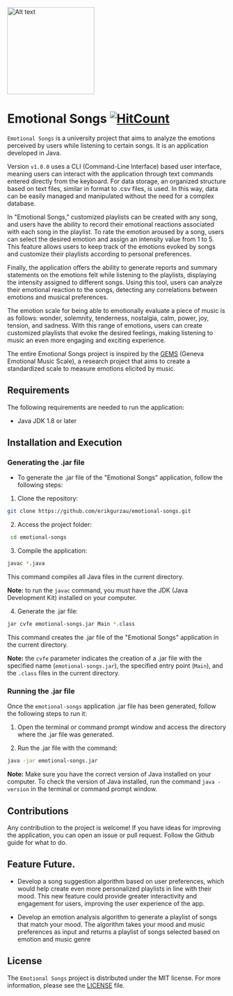 <img src="[path/to/image.svg](https://svgshare.com/i/t6f.svg)" alt="Alt text" width="200"/>

# Emotional Songs [![HitCount](https://hits.dwyl.com/erikgurzau/emotional-songs.svg?style=flat-square)](http://hits.dwyl.com/erikgurzau/emotional-songs)

`Emotional Songs` is a university project that aims to analyze the emotions perceived by users while listening to certain songs. 
It is an application developed in Java.

Version `v1.0.0` uses a CLI (Command-Line Interface) based user interface, meaning users can interact with the application through text commands entered directly from the keyboard.
For data storage, an organized structure based on text files, similar in format to .csv files, is used. In this way, data can be easily managed and manipulated without the need for a complex database.

In "Emotional Songs," customized playlists can be created with any song, and users have the ability to record their emotional reactions associated with each song in the playlist. To rate the emotion aroused by a song, users can select the desired emotion and assign an intensity value from 1 to 5. This feature allows users to keep track of the emotions evoked by songs and customize their playlists according to personal preferences.

Finally, the application offers the ability to generate reports and summary statements on the emotions felt while listening to the playlists, displaying the intensity assigned to different songs. Using this tool, users can analyze their emotional reaction to the songs, detecting any correlations between emotions and musical preferences.

The emotion scale for being able to emotionally evaluate a piece of music is as follows: wonder, solemnity, tenderness, nostalgia, calm, power, joy, tension, and sadness. With this range of emotions, users can create customized playlists that evoke the desired feelings, making listening to music an even more engaging and exciting experience.

The entire Emotional Songs project is inspired by the [GEMS](https://musemap.org/resources/gems) (Geneva Emotional Music Scale), a research project that aims to create a standardized scale to measure emotions elicited by music.

## Requirements

The following requirements are needed to run the application:
- Java JDK 1.8 or later


## Installation and Execution

### Generating the .jar file

- To generate the .jar file of the "Emotional Songs" application, follow the following steps:

1. Clone the repository:
  ```sh
  git clone https://github.com/erikgurzau/emotional-songs.git
  ```
  
2. Access the project folder:
```sh
 cd emotional-songs
```

3. Compile the application:
```sh
javac *.java
```
This command compiles all Java files in the current directory.

**Note:** to run the `javac` command, you must have the JDK (Java Development Kit) installed on your computer.

4. Generate the .jar file:
```sh
jar cvfe emotional-songs.jar Main *.class
```
This command creates the .jar file of the "Emotional Songs" application in the current directory.

**Note:** the `cvfe` parameter indicates the creation of a .jar file with the specified name (`emotional-songs.jar`), the specified entry point (`Main`), and the `.class` files in the current directory.

### Running the .jar file

Once the `emotional-songs` application .jar file has been generated, follow the following steps to run it:

1. Open the terminal or command prompt window and access the directory where the .jar file was generated.

2. Run the .jar file with the command:
```sh
java -jar emotional-songs.jar
```
**Note:** Make sure you have the correct version of Java installed on your computer. To check the version of Java installed, run the command `java -version` in the terminal or command prompt window.


## Contributions

Any contribution to the project is welcome! If you have ideas for improving the application, you can open an issue or pull request. Follow the Github guide for what to do.


## Feature Future.

- Develop a song suggestion algorithm based on user preferences, which would help create even more personalized playlists in line with their mood. This new feature could provide greater interactivity and engagement for users, improving the user experience of the app. 

- Develop an emotion analysis algorithm to generate a playlist of songs that match your mood. The algorithm takes your mood and music preferences as input and returns a playlist of songs selected based on emotion and music genre


## License

The `Emotional Songs` project is distributed under the MIT license. For more information, please see the [LICENSE](LICENSE) file.
